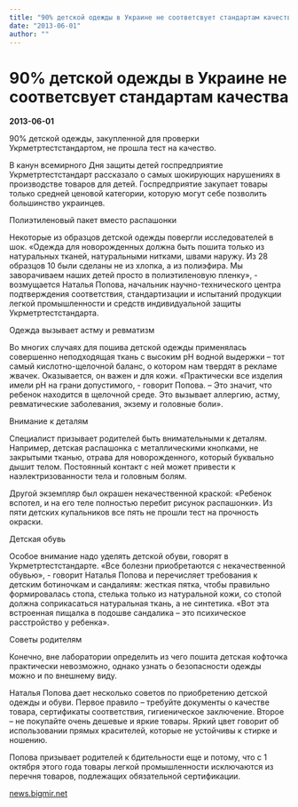 ```yaml
---
title: "90% детской одежды в Украине не соответсвует стандартам качества"
date: "2013-06-01"
author: ""
---
```


# 90% детской одежды в Украине не соответсвует стандартам качества

**2013-06-01** 

90% детской одежды, закупленной для проверки Укрметртестстандартом, не прошла тест на качество.

В канун всемирного Дня защиты детей госпредприятие Укрметртестстандарт рассказало о самых шокирующих нарушениях в производстве товаров для детей. Госпредприятие закупает товары только средней ценовой категории, которую могут себе позволить большинство украинцев.

Полиэтиленовый пакет вместо распашонки

Некоторые из образцов детской одежды повергли исследователей в шок. «Одежда для новорожденных должна быть пошита только из натуральных тканей, натуральными нитками, швами наружу. Из 28 образцов 10 были сделаны не из хлопка, а из полиэфира. Мы заворачиваем наших детей просто в полиэтиленовую пленку», - возмущается Наталья Попова, начальник научно-технического центра подтверждения соответствия, стандартизации и испытаний продукции легкой промышленности и средств индивидуальной защиты Укрметртестстандарта.

Одежда вызывает астму и ревматизм

Во многих случаях для пошива детской одежды применялась совершенно неподходящая ткань с высоким pH водной выдержки – тот самый кислотно-щелочной баланс, о котором нам твердят в рекламе жвачек. Оказывается, он важен и для кожи. «Практически все изделия имели pH на грани допустимого, - говорит Попова. – Это значит, что ребенок находится в щелочной среде. Это вызывает аллергию, астму, ревматические заболевания, экзему и головные боли».

Внимание к деталям

Специалист призывает родителей быть внимательными к деталям. Например, детская распашонка с металлическими кнопками, не закрытыми тканью, отрава для новорожденного, который буквально дышит телом. Постоянный контакт с ней может привести к наэлектризованности тела и головным болям.

Другой экземпляр был окрашен некачественной краской: «Ребенок вспотел, и на его теле полностью перебит рисунок распашонки». Из пяти детских купальников все пять не прошли тест на прочность окраски.

Детская обувь

Особое внимание надо уделять детской обуви, говорят в Укрметртестстандарте. «Все болезни приобретаются с некачественной обувью», - говорит Наталья Попова и перечисляет требования к детским ботиночкам и сандалиям: жесткая пятка, чтобы правильно формировалась стопа, стелька только из натуральной кожи, со стопой должна соприкасаться натуральная ткань, а не синтетика. «Вот эта встроенная пищалка в подошве сандалика – это психическое расстройство у ребенка».

Советы родителям

Конечно, вне лаборатории определить из чего пошита детская кофточка практически невозможно, однако узнать о безопасности одежды можно и по внешнему виду.

Наталья Попова дает несколько советов по приобретению детской одежды и обуви. Первое правило – требуйте документы о качестве товара, сертификаты соответствия, гигиеническое заключение. Второе – не покупайте очень дешевые и яркие товары. Яркий цвет говорит об использовании прямых красителей, которые не устойчивы к стирке и ношению.

Попова призывает родителей к бдительности еще и потому, что с 1 октября этого года товары легкой промышленности исключаются из перечня товаров, подлежащих обязательной сертификации.

[news.bigmir.net](http://news.bigmir.net/ukraine/713229-Detskaja-odezhda-v-Ukraine-shokirovala-specialistov--FOTO-)